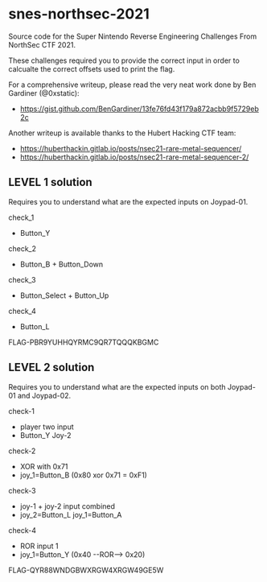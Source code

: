 # snes-northsec-2021
Source code for the Super Nintendo Reverse Engineering Challenges From NorthSec CTF 2021.

These challenges required you to provide the correct input in order to calcualte the correct offsets used to print the flag.

For a comprehensive writeup, please read the very neat work done by Ben Gardiner (@0xstatic):
- https://gist.github.com/BenGardiner/13fe76fd43f179a872acbb9f5729eb2c

Another writeup is available thanks to the Hubert Hacking CTF team:
- https://huberthackin.gitlab.io/posts/nsec21-rare-metal-sequencer/
- https://huberthackin.gitlab.io/posts/nsec21-rare-metal-sequencer-2/

## LEVEL 1 solution
Requires you to understand what are the expected inputs on Joypad-01.

check_1 
- Button_Y

check_2
- Button_B + Button_Down

check_3
-  Button_Select + Button_Up

check_4
- Button_L



FLAG-PBR9YUHHQYRMC9QR7TQQQKBGMC



## LEVEL 2 solution
Requires you to understand what are the expected inputs on both Joypad-01 and Joypad-02.

check-1 
- player two input
- Button_Y Joy-2


check-2 
- XOR with 0x71
- joy_1=Button_B (0x80 xor 0x71 = 0xF1)


check-3
- joy-1 + joy-2 input combined
- joy_2=Button_L joy_1=Button_A


check-4
- ROR input 1
- joy_1=Button_Y (0x40 --ROR--> 0x20)


FLAG-QYR88WNDGBWXRGW4XRGW49GE5W


